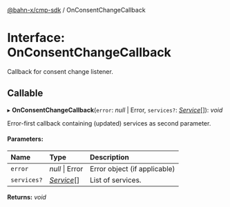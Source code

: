 [@bahn-x/cmp-sdk](docs/api/README.md) / OnConsentChangeCallback

# Interface: OnConsentChangeCallback

Callback for consent change listener.

## Callable

▸ **OnConsentChangeCallback**(`error`: *null* \| Error, `services?`: [*Service*](docs/api/interfaces/service.md)[]): *void*

Error-first callback containing (updated) services as second parameter.

#### Parameters:

Name | Type | Description |
:------ | :------ | :------ |
`error` | *null* \| Error | Error object (if applicable)   |
`services?` | [*Service*](docs/api/interfaces/service.md)[] | List of services.    |

**Returns:** *void*
